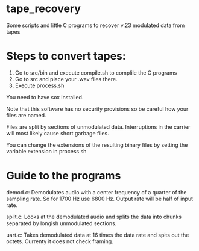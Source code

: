 # tape_recovery
Some scripts and little C programs to recover v.23 modulated data from tapes

# Steps to convert tapes:

1. Go to src/bin and execute compile.sh to complile the C programs
2. Go to src and place your .wav files there.
3. Execute process.sh

You need to have sox installed.

Note that this software has no security provisions so be careful how your files are named.

Files are split by sections of unmodulated data. Interruptions in the carrier will most likely cause short garbage files.

You can change the extensions of the resulting binary files by setting the variable extension in process.sh

# Guide to the programs
demod.c: Demodulates audio with a center frequency of a quarter of the sampling rate. So for 1700 Hz use 6800 Hz. Output rate will be half of input rate.

split.c: Looks at the demodulated audio and splits the data into chunks separated by longish unmodulated sections.

uart.c: Takes demodulated data at 16 times the data rate and spits out the octets. Currenty it does not check framing.
